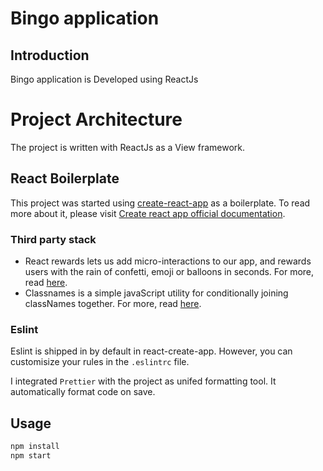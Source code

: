 # Bingo application

## Introduction

Bingo application is Developed using ReactJs

# Project Architecture

The project is written with ReactJs as a View framework.

## React Boilerplate

This project was started using [create-react-app](https://github.com/facebook/create-react-app) as a boilerplate. To read more about it, please visit [Create react app official documentation](https://en.reactjs.org/docs/create-a-new-react-app.html).

### Third party stack

- React rewards lets us add micro-interactions to our app, and rewards users with the rain of confetti, emoji or balloons in seconds. For more, read [here](https://github.com/thedevelobear/react-rewards).
- Classnames is a simple javaScript utility for conditionally joining classNames together. For more, read [here](https://github.com/JedWatson/classnames#readme).

### Eslint

Eslint is shipped in by default in react-create-app. However, you can customisize your rules in the `.eslintrc` file.

I integrated `Prettier` with the project as unifed formatting tool. It automatically format code on save.

## Usage

```python
npm install
npm start
```
